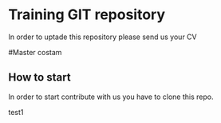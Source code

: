 # Training GIT repository

In order to uptade this repository please send us your CV


#Master costam
## How to start

In order to start contribute with us you have to clone this repo.

test1
